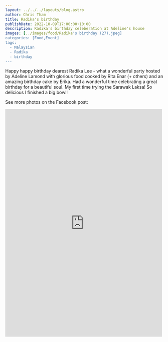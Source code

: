 ```yaml
---
layout: ../../../layouts/blog.astro
author: Chris Tham
title: Radika's birthday
publishDate: 2022-10-09T17:00:00+10:00
description: Radika's birthday celeberation at Adeline's house
images: [../images/food/Radika's birthday (27).jpeg]
categories: [Food,Event]
tags:
  - Malaysian
  - Radika
  - birthday
---
```


Happy happy birthday dearest Radika Lee - what a wonderful party hosted by Adeline Lamond with glorious food cooked by Rita Enar (+ others) and an amazing birthday cake by Erika. Had a wonderful time celebrating a great birthday for a beautiful soul. My first time trying the Sarawak Laksa! So delicious I finished a big bowl!

See more photos on the Facebook post:

<iframe src="https://www.facebook.com/plugins/post.php?href=https%3A%2F%2Fwww.facebook.com%2Fchris1.tham%2Fposts%2Fpfbid02Y1BHLUMmWSPiZaSXEGpRTJCzq7yPSDsdbgGDjrWCYzJF7fAYcg9p1qQm6mGZhJJtl&show_text=true&width=500" width="500" height="723" style="border:none;overflow:hidden" scrolling="no" frameborder="0" allowfullscreen="true" allow="autoplay; clipboard-write; encrypted-media; picture-in-picture; web-share"></iframe>

